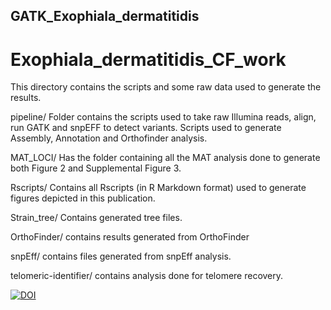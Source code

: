 ## GATK_Exophiala_dermatitidis
# Exophiala_dermatitidis_CF_work

This directory contains the scripts and some raw data used to generate the results.

pipeline/ Folder contains the scripts used to take raw Illumina reads, align, run GATK and snpEFF to detect variants. Scripts used to generate Assembly, Annotation and Orthofinder analysis.

MAT_LOCI/ Has the folder containing all the MAT analysis done to generate both Figure 2 and Supplemental Figure 3.

Rscripts/ Contains all Rscripts (in R Markdown format) used to generate figures depicted in this publication.

Strain_tree/ Contains generated tree files.

OrthoFinder/ contains results generated from OrthoFinder

snpEff/ contains files generated from snpEff analysis.

telomeric-identifier/ contains analysis done for telomere recovery.

[![DOI](https://zenodo.org/badge/DOI/10.5281/zenodo.5646872.svg)](https://doi.org/10.5281/zenodo.5646872)
